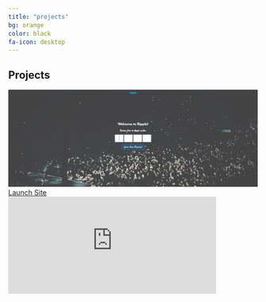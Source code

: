 ```yaml
---
title: "projects"
bg: orange
color: black
fa-icon: desktop
---
```


## Projects

<span class="column">
  <img src="img/ripple.JPG" width="420" height="196" alt="Ripple" class="image" style="width:100%"/>
   <div class="middle">
   <a href="http://abgripple.herokuapp.com">
   <div class="text">Launch Site
   </div>
   </a>
   </div>
  <iframe width="420" height="196" src="https://www.youtube.com/embed/Ll7MTgHA0cc" frameborder="0" allow="accelerometer; autoplay; encrypted-media; gyroscope; picture-in-picture" allowfullscreen>
  </iframe>
</span>
